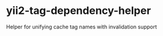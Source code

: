 yii2-tag-dependency-helper
==========================

Helper for unifying cache tag names with invalidation support
